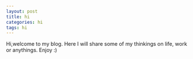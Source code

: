 ```yaml
---
layout: post
title: hi
categories: hi
tags: hi
---
```


Hi,welcome to my blog. 
Here I will share some of my thinkings on life, work or anythings. 
Enjoy :)
